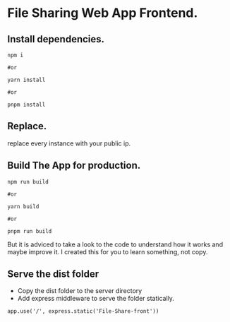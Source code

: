 # File Sharing Web App Frontend.

## Install dependencies.

```
npm i

#or

yarn install

#or

pnpm install
```

## Replace.

replace every <your-public-ip> instance with your public ip.

## Build The App for production.

```
npm run build

#or

yarn build

#or

pnpm run build
```

But it is adviced to take a look to the code to understand how it works and maybe improve it. I created this for you to learn something, not copy.

## Serve the dist folder 
- Copy the dist folder to the server directory
- Add express middleware to serve the folder statically.
```
app.use('/', express.static('File-Share-front'))
```

